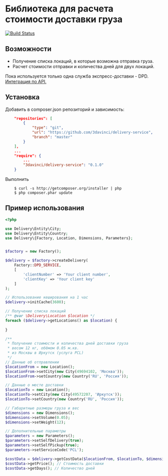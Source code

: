 # Библиотека для расчета стоимости доставки груза

[![Build Status](https://api.travis-ci.org/3DaVinci/delivery-service.png?branch=master)](https://travis-ci.org/3DaVinci/delivery-service)

## Возможности

* Получение списка локаций, в которые возможна отправка груза.
* Расчет стоимости отправки и количества дней для двух локаций.

Пока используется только одна служба экспресс-доставки - DPD. [Интеграция по API.](hhttp://www.dpd.ru/dpd/integration/integration.do2)

## Установка

Добавить в composer.json репозиторий и зависимость:

```json
	"repositories": [
        {
            "type": "git",
            "url": "https://github.com/3davinci/delivery-service",
            "branch": "master"
        }
    ],
    ...
    "require": {
        ...
        "3davinci/delivery-service": "0.1.0"
    }
```

Выполнить
```
    $ curl -s http://getcomposer.org/installer | php
    $ php composer.phar update
```

## Пример использования

```php
<?php

use Delivery\Entity\City;
use Delivery\Entity\Country;
use Delivery\{Factory, Location, Dimensions, Parameters};


$factory = new Factory();

$delivery = $factory->createDelivery(
    Factory::DPD_SERVICE,
    [
        'clientNumber' => 'Your client number',
        'clientKey' => 'Your client key'
    ]
);
```

```php
// Использование кеширования на 1 час
$delivery->initCache(3600);

// Получение списка локаций
/** @var \Delivery\Location $location */
foreach ($delivery->getLocations() as $location) {
    
}
```

```php
/**
 * Получение стоимости и количества дней доставки груза 
 * весом 12 кг, обёмом 0.05 м.кв. 
 * из Москвы в Иркутск (услуга PCL)
 */
// Данные об отправлении
$locationFrom = new Location();
$locationFrom->setCity(new City(49694102, 'Москва'));
$locationFrom->setCountry(new Country('RU', 'Россия'));
```

```php
// Данные о месте доставки
$locationTo = new Location();
$locationTo->setCity(new City(49572207, 'Иркутск'));
$locationTo->setCountry(new Country('RU', 'Россия'));
```

```php
// Габаритные размеры груза и вес
$dimensions = new Dimensions();
$dimensions->setVolume(0.05);
$dimensions->setWeight(12);
```

```php
// Дополнительные параметры
$parameters = new Parameters();
$parameters->setSelfDelivery(true);
$parameters->setSelfPickup(true);
$parameters->setServiceCode('PCL');
```

```php
$costData = $delivery->getCostData($locationFrom, $locationTo, $dimensions, $parameters);
$costData->getPrice(); // Стоимость доставки
$costData->getDays(); // Количество дней

```
